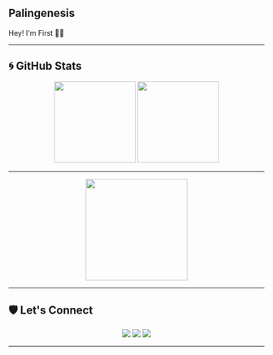 ## Palingenesis
Hey! I'm First 🧑‍💻


---

## 🌀 GitHub Stats
<p align="center">
  <img src="https://github-readme-stats.vercel.app/api?username=NFI2x&show_icons=true&theme=radical" height="160"/>
  <img src="https://github-readme-stats.vercel.app/api/top-langs/?username=NFI2x&layout=compact&theme=radical" height="160"/>
</p>

---

<p align="center">
  <img src="https://media.giphy.com/media/WUlplcMpOCEmTGBtBW/giphy.gif" width="200" />
</p>

---

## 🛡️ Let's Connect
<p align="center">
  <a href="github.com/NFI2x"><img src="https://img.shields.io/badge/GitHub-0D1117?style=for-the-badge&logo=github&logoColor=white"/></a>
  <a href="https://www.facebook.com/fil2stthelucky/"><img src="https://img.shields.io/badge/LinkedIn-0077B5?style=for-the-badge&logo=linkedin&logoColor=white"/></a>
  <a href="https://www.instagram.com/nfptrp._/"><img src="https://img.shields.io/badge/Instagram-E1306C?style=for-the-badge&logo=instagram&logoColor=white"/></a>
</p>

---
